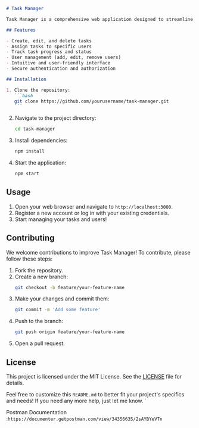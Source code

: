 ````markdown
# Task Manager

Task Manager is a comprehensive web application designed to streamline task management and enhance productivity. Users can create, assign, and track tasks effortlessly. The application allows for seamless user management, enabling administrators to add, edit, and remove users. Each task can be assigned to specific users, ensuring clear accountability and efficient workflow. With an intuitive interface and robust features, Task Manager is the perfect solution for teams and individuals looking to stay organized and on top of their responsibilities.

## Features

- Create, edit, and delete tasks
- Assign tasks to specific users
- Track task progress and status
- User management (add, edit, remove users)
- Intuitive and user-friendly interface
- Secure authentication and authorization

## Installation

1. Clone the repository:
   ```bash
   git clone https://github.com/yourusername/task-manager.git
   ```
````

2. Navigate to the project directory:
   ```bash
   cd task-manager
   ```
3. Install dependencies:
   ```bash
   npm install
   ```
4. Start the application:
   ```bash
   npm start
   ```

## Usage

1. Open your web browser and navigate to `http://localhost:3000`.
2. Register a new account or log in with your existing credentials.
3. Start managing your tasks and users!

## Contributing

We welcome contributions to improve Task Manager! To contribute, please follow these steps:

1. Fork the repository.
2. Create a new branch:
   ```bash
   git checkout -b feature/your-feature-name
   ```
3. Make your changes and commit them:
   ```bash
   git commit -m 'Add some feature'
   ```
4. Push to the branch:
   ```bash
   git push origin feature/your-feature-name
   ```
5. Open a pull request.

## License

This project is licensed under the MIT License. See the [LICENSE](LICENSE) file for details.


Feel free to customize this `README.md` to better fit your project's specifics and needs! If you need any more help, just let me know.
`

Postman Documentation :``https://documenter.getpostman.com/view/34356635/2sAYBYeVTn``